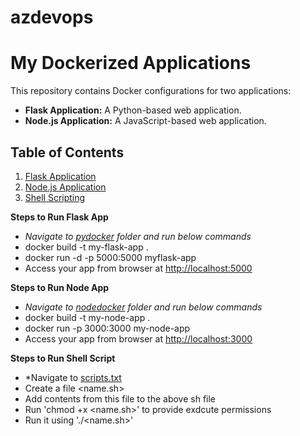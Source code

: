 # azdevops

# My Dockerized Applications

This repository contains Docker configurations for two applications:

- **Flask Application:** A Python-based web application.
- **Node.js Application:** A JavaScript-based web application.

## Table of Contents

1. [Flask Application](https://github.com/reachabhi2412/azdevops/tree/main/pydocker)
2. [Node.js Application](https://github.com/reachabhi2412/azdevops/tree/main/nodedocker)
3. [Shell Scripting](https://github.com/reachabhi2412/azdevops/blob/main/shell_scripting/scripts.txt)

**Steps to Run Flask App**
- *Navigate to [pydocker](https://github.com/reachabhi2412/azdevops/tree/main/pydocker) folder and run below commands*
- docker build -t my-flask-app .
- docker run -d -p 5000:5000 myflask-app
- Access your app from browser at [http://localhost:5000](url)

**Steps to Run Node App**
- *Navigate to [nodedocker](https://github.com/reachabhi2412/azdevops/tree/main/pydocker) folder and run below commands*
- docker build -t my-node-app .
- docker run -p 3000:3000 my-node-app
- Access your app from browser at [http://localhost:3000](url)

**Steps to Run Shell Script**
- *Navigate to [scripts.txt](https://github.com/reachabhi2412/azdevops/blob/main/shell_scripting/scripts.txt)
- Create a file <name.sh>
- Add contents from this file to the above sh file
- Run 'chmod +x <name.sh>' to provide exdcute permissions
- Run it using './<name.sh>'
